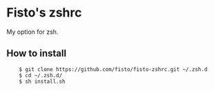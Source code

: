 Fisto's zshrc
=============

My option for zsh.

## How to install ##

        $ git clone https://github.com/fisto/fisto-zshrc.git ~/.zsh.d
        $ cd ~/.zsh.d/
        $ sh install.sh
